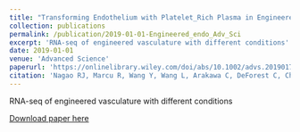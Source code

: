 ```yaml
---
title: "Transforming Endothelium with Platelet_Rich Plasma in Engineered Microvessels"
collection: publications
permalink: /publication/2019-01-01-Engineered_endo_Adv_Sci
excerpt: 'RNA-seq of engineered vasculature with different conditions'
date: 2019-01-01
venue: 'Advanced Science'
paperurl: 'https://onlinelibrary.wiley.com/doi/abs/10.1002/advs.201901725'
citation: 'Nagao RJ, Marcu R, Wang Y, Wang L, Arakawa C, DeForest C, Chen J, Lopez JA, Zheng Y: Transforming endothelium with platelet-rich plasma in engineered microvessels. Adv Sci (Weinh). 6:1901725, 2019'
---
```

RNA-seq of engineered vasculature with different conditions

[Download paper here](https://onlinelibrary.wiley.com/doi/abs/10.1002/advs.201901725)

